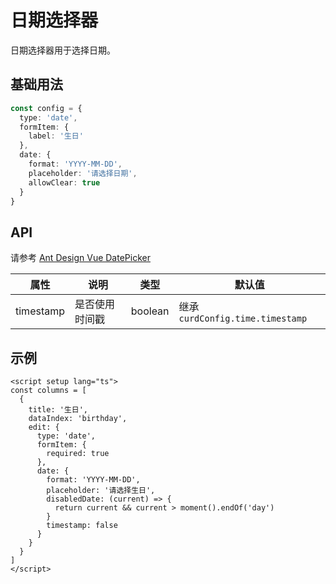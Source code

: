 # 日期选择器

日期选择器用于选择日期。

## 基础用法

<demo vue="../../../demos/curd/form-controls/date-demo.vue" title="日期时间控件" description="展示各种日期时间选择器的配置选项，包括单日期、范围日期、时间选择等功能"></demo>

```ts
const config = {
  type: 'date',
  formItem: {
    label: '生日'
  },
  date: {
    format: 'YYYY-MM-DD',
    placeholder: '请选择日期',
    allowClear: true
  }
}
```

## API

请参考 [Ant Design Vue DatePicker](https://www.antdv.com/components/date-picker-cn#api)

| 属性 | 说明 | 类型 | 默认值 |
| --- | --- | --- | --- |
| timestamp | 是否使用时间戳 | boolean | 继承 `curdConfig.time.timestamp` |

## 示例

```vue
<script setup lang="ts">
const columns = [
  {
    title: '生日',
    dataIndex: 'birthday',
    edit: {
      type: 'date',
      formItem: {
        required: true
      },
      date: {
        format: 'YYYY-MM-DD',
        placeholder: '请选择生日',
        disabledDate: (current) => {
          return current && current > moment().endOf('day')
        }
        timestamp: false
      }
    }
  }
]
</script>
```
